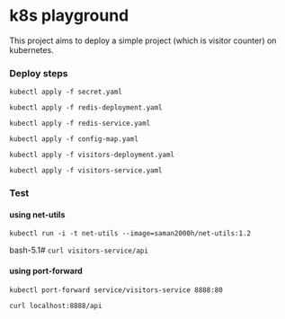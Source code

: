 # k8s playground
This project aims to deploy a simple project (which is visitor counter) on kubernetes.

### Deploy steps
`kubectl apply -f secret.yaml`

`kubectl apply -f redis-deployment.yaml`

`kubectl apply -f redis-service.yaml`

`kubectl apply -f config-map.yaml`

`kubectl apply -f visitors-deployment.yaml`

`kubectl apply -f visitors-service.yaml`

### Test
#### using net-utils
`kubectl run -i -t net-utils --image=saman2000h/net-utils:1.2`

bash-5.1# `curl visitors-service/api`
#### using port-forward
`kubectl port-forward service/visitors-service 8888:80`

`curl localhost:8888/api`
